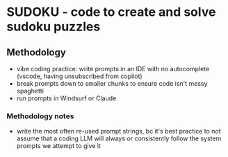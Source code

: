 # SUDOKU - code to create and solve sudoku puzzles

## Methodology
- vibe coding practice: write prompts in an IDE with no autocomplete (vscode, having unsubscribed from copilot)
- break prompts down to smaller chunks to ensure code isn't messy spaghetti  
- run prompts in Windsurf or Claude

### Methodology notes
- write the most often re-used prompt strings, bc it's best practice to not assume that a coding LLM will always or consistently follow the system prompts we attempt to give it

